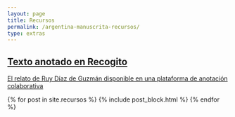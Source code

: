 ```yaml
---
layout: page
title: Recursos
permalink: /argentina-manuscrita-recursos/
type: extras
---
```



<!-- Recursos -->
<div class="container mx-auto px-2">
	<!-- <div class="border-top-thick">  Linea larga 
	<div class="col-1 sm-width-full border-top-thick"> </div> Linea corta -->
      <div class="py-1 mb-0 prose">
  <h2 class="h2 lh-condensed col-9 mb-2">
    <a class="no-underline" title="Texto anotado en Recogito" href="https://recogito.pelagios.org/document/wzqxhk0h3vpikm/part/1/edit" target="_blank">Texto anotado en Recogito</a>
  </h2>
  <a class="h3 lh-condensed" href="https://recogito.pelagios.org/document/wzqxhk0h3vpikm/part/1/edit" target="_blank"><p>El relato de Ruy Díaz de Guzmán disponible en una plataforma de anotación colaborativa</p></a></div>

	
  {% for post in site.recursos %}
    {% include post_block.html %}
  {% endfor %}

</div><!-- End Recursos -->